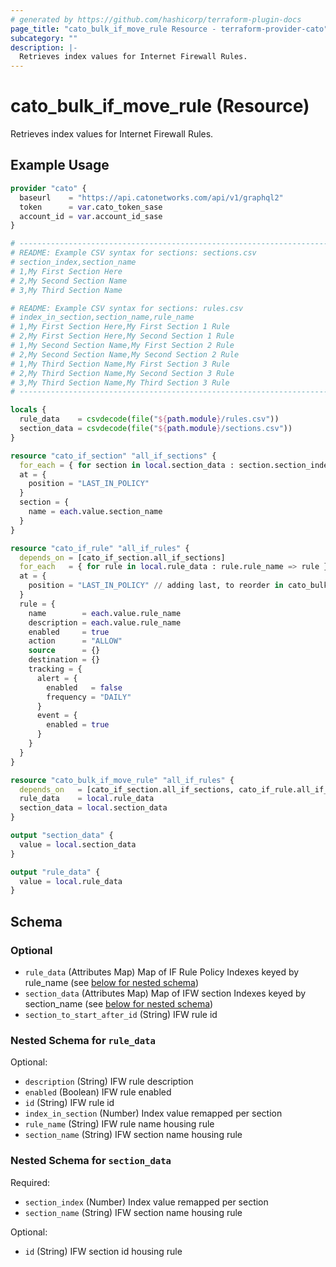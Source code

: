 ```yaml
---
# generated by https://github.com/hashicorp/terraform-plugin-docs
page_title: "cato_bulk_if_move_rule Resource - terraform-provider-cato"
subcategory: ""
description: |-
  Retrieves index values for Internet Firewall Rules.
---
```


# cato_bulk_if_move_rule (Resource)

Retrieves index values for Internet Firewall Rules.

## Example Usage

```terraform
provider "cato" {
  baseurl    = "https://api.catonetworks.com/api/v1/graphql2"
  token      = var.cato_token_sase
  account_id = var.account_id_sase
}

# --------------------------------------------------------------------------------
# README: Example CSV syntax for sections: sections.csv
# section_index,section_name
# 1,My First Section Here
# 2,My Second Section Name
# 3,My Third Section Name

# README: Example CSV syntax for sections: rules.csv
# index_in_section,section_name,rule_name
# 1,My First Section Here,My First Section 1 Rule
# 2,My First Section Here,My Second Section 1 Rule
# 1,My Second Section Name,My First Section 2 Rule
# 2,My Second Section Name,My Second Section 2 Rule
# 1,My Third Section Name,My First Section 3 Rule
# 2,My Third Section Name,My Second Section 3 Rule
# 3,My Third Section Name,My Third Section 3 Rule
# --------------------------------------------------------------------------------

locals {
  rule_data    = csvdecode(file("${path.module}/rules.csv"))
  section_data = csvdecode(file("${path.module}/sections.csv"))
}

resource "cato_if_section" "all_if_sections" {
  for_each = { for section in local.section_data : section.section_index => section }
  at = {
    position = "LAST_IN_POLICY"
  }
  section = {
    name = each.value.section_name
  }
}

resource "cato_if_rule" "all_if_rules" {
  depends_on = [cato_if_section.all_if_sections]
  for_each   = { for rule in local.rule_data : rule.rule_name => rule }
  at = {
    position = "LAST_IN_POLICY" // adding last, to reorder in cato_bulk_if_move_rule
  }
  rule = {
    name        = each.value.rule_name
    description = each.value.rule_name
    enabled     = true
    action      = "ALLOW"
    source      = {}
    destination = {}
    tracking = {
      alert = {
        enabled   = false
        frequency = "DAILY"
      }
      event = {
        enabled = true
      }
    }
  }
}

resource "cato_bulk_if_move_rule" "all_if_rules" {
  depends_on   = [cato_if_section.all_if_sections, cato_if_rule.all_if_rules]
  rule_data    = local.rule_data
  section_data = local.section_data
}

output "section_data" {
  value = local.section_data
}

output "rule_data" {
  value = local.rule_data
}
```

<!-- schema generated by tfplugindocs -->
## Schema

### Optional

- `rule_data` (Attributes Map) Map of IF Rule Policy Indexes keyed by rule_name (see [below for nested schema](#nestedatt--rule_data))
- `section_data` (Attributes Map) Map of IFW section Indexes keyed by section_name (see [below for nested schema](#nestedatt--section_data))
- `section_to_start_after_id` (String) IFW rule id

<a id="nestedatt--rule_data"></a>
### Nested Schema for `rule_data`

Optional:

- `description` (String) IFW rule description
- `enabled` (Boolean) IFW rule enabled
- `id` (String) IFW rule id
- `index_in_section` (Number) Index value remapped per section
- `rule_name` (String) IFW rule name housing rule
- `section_name` (String) IFW section name housing rule


<a id="nestedatt--section_data"></a>
### Nested Schema for `section_data`

Required:

- `section_index` (Number) Index value remapped per section
- `section_name` (String) IFW section name housing rule

Optional:

- `id` (String) IFW section id housing rule

